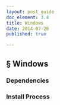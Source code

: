 ```yaml
---
layout: post_guide
doc_element: 3.4
title: Windows
date: 2014-07-20
published: true

---
```


## &sect; Windows

### Dependencies

### Install Process
